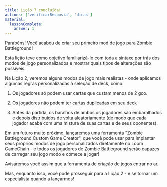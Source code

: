 ```yaml
---
title: Lição 7 concluída!
actions: ['verificarResposta', 'dicas']
material:
  lessonComplete:
    answer: 1
---
```


Parabéns! Você acabou de criar seu primeiro mod de jogo para Zombie Battleground!

Esta lição teve como objetivo familiarizá-lo com toda a sintaxe por trás dos modos de jogo personalizados e mostrar quais tipos de alterações são possíveis.

Na Lição 2, veremos alguns modos de jogo mais realistas - onde aplicamos algumas regras personalizadas à seleção de deck, como:

1. Os jogadores só podem usar cartas que custam menos de 2 goo.

2. Os jogadores não podem ter cartas duplicadas em seu deck

3. Antes da partida, os baralhos de ambos os jogadores são embaralhados e depois distribuídos de volta aleatoriamente (de modo que cada jogador acaba com uma mistura de suas cartas e de seus oponentes).

Em um futuro muito próximo, lançaremos uma ferramenta "Zombie Battleground Custom Game Creator", que você pode usar para implantar seus próprios modos de jogo personalizados diretamente no Loom GameChain - e todos os jogadores de Zombie Battleground serão capazes de carregar seu jogo modo e comece a jogar!

Avisaremos você assim que a ferramenta de criação de jogos entrar no ar.

Mas, enquanto isso, você pode prosseguir para a Lição 2 - e se tornar um especialista quando a lançarmos!